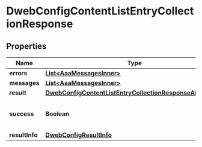 

# DwebConfigContentListEntryCollectionResponse


## Properties

| Name | Type | Description | Notes |
|------------ | ------------- | ------------- | -------------|
|**errors** | [**List&lt;AaaMessagesInner&gt;**](AaaMessagesInner.md) |  |  |
|**messages** | [**List&lt;AaaMessagesInner&gt;**](AaaMessagesInner.md) |  |  |
|**result** | [**DwebConfigContentListEntryCollectionResponseAllOfResult**](DwebConfigContentListEntryCollectionResponseAllOfResult.md) |  |  |
|**success** | **Boolean** | Whether the API call was successful |  |
|**resultInfo** | [**DwebConfigResultInfo**](DwebConfigResultInfo.md) |  |  [optional] |




